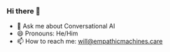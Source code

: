 ### Hi there 👋
- 💬 Ask me about Conversational AI
- 😄 Pronouns: He/Him
- 📫 How to reach me: will@empathicmachines.care
